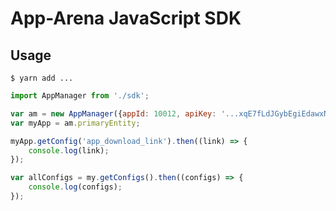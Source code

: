 # App-Arena JavaScript SDK

## Usage
`$ yarn add ...`

``` javascript 2016
import AppManager from './sdk';

var am = new AppManager({appId: 10012, apiKey: '...xqE7fLdJGybEgiEdawxNZE...'});
var myApp = am.primaryEntity;

myApp.getConfig('app_download_link').then((link) => {
    console.log(link);
});

var allConfigs = my.getConfigs().then((configs) => {
    console.log(configs);
});
```